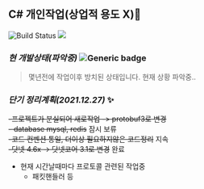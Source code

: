 ## C# 개인작업(상업적 용도 X)🌱


![Build Status](https://img.shields.io/badge/build-fail-red)
<img src="https://img.shields.io/badge/.Net-FEFEFE?style=plastic&logo=.Net&logoColor=4285F4"/></a>


### *현 개발상태(파악중)* ![Generic badge](https://img.shields.io/badge/version-0.0.1-green.svg)
> 몇년전에 작업이후 방치된 상태입니다. 현재 상황 파악중..


### *단기 정리계획(2021.12.27)* ✨
~~-프로젝트가 분실되어 새로작업 -> protobuf3로 변경~~   
~~- database mysql, redis~~ 잠시 보류   
~~-코드 컨벤션 통일, 더이상 필요하지않은 코드정리~~ 지속   
~~-닷넷 4.6x -> 닷넷코어 3.1로 변경~~ 완료   
- 현재 시간날때마다 프로토콜 관련된 작업중   
  - 패킷핸들러 등   
